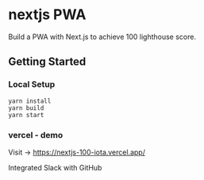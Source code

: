 # nextjs PWA

Build a PWA with Next.js to achieve 100 lighthouse score.

## Getting Started

### Local Setup

```
yarn install
yarn build
yarn start
```

### vercel - demo

Visit -> https://nextjs-100-iota.vercel.app/

Integrated Slack with GitHub
